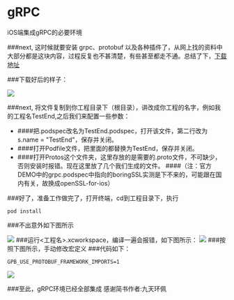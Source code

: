 # gRPC
iOS端集成gRPC的必要环境

###next, 这时候就要安装 grpc、protobuf 以及各种插件了，从网上找的资料中大部分都是这块内容，过程反复也不甚清楚，有些甚至都走不通。总结了下，[下载地址](https://github.com/enfinYH/gRPC.git)

###下载好后的样子：

![](http://i4.buimg.com/567571/0a273d148b8d8b21.png)

###next, 将文件复制到你工程目录下（根目录），讲<fileName>改成你工程的名字，例如我的工程名TestEnd,之后我们来配置一些参数：
- ####把<fileName>.podspec改名为TestEnd.podspec，打开该文件，第二行改为s.name     = "TestEnd"，保存并关闭。
- ####打开Podfile文件，把里面的<fileName>都替换为TestEnd，保存并关闭。
- ####打开Protos这个文件夹，这里存放的是需要的.proto文件，不可缺少，否则安装时报错。现在这里放了几个我们生成的文件。
####（注：官方DEMO中的grpc.podspec中指向的boringSSL实测是下不来的，可能跟在国内有关，故换成openSSL-for-ios） 

###好了，准备工作做完了，打开终端，cd到工程目录下，执行
<pre><code>pod install
</code></pre>
###不出意外如下图所示

![](http://i4.buimg.com/567571/c5a380fbf96a26a9.png)
###运行<工程名>.xcworkspace，编译一遍会报错，如下图所示：
![](http://upload-images.jianshu.io/upload_images/144854-001f9af445ab29c2.png?imageMogr2/auto-orient/strip%7CimageView2/2/w/1240)
###按照下图所示，手动修改宏定义
###代码如下：
<pre><code>GPB_USE_PROTOBUF_FRAMEWORK_IMPORTS=1
</code></pre>
![](http://upload-images.jianshu.io/upload_images/144854-3e8416bd933b1b2a.png?imageMogr2/auto-orient/strip%7CimageView2/2/w/1240)

###至此，gRPC环境已经全部集成
感谢简书作者:九天环佩




